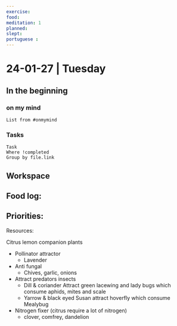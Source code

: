 ```yaml
---
exercise: 
food:
meditation: 1
planned:
slept:
portuguese : 
---
```


# 24-01-27 | Tuesday

## In the beginning

### on my mind
```dataview
List from #onmymind
```
### Tasks
```dataview
Task
Where !completed
Group by file.link
```


## Workspace


Food log:
- 

Priorities:
- 

Resources:

Citrus lemon companion plants
 * Pollinator attractor
	 * Lavender 
 * Anti fungal 
	 * Chives, garlic, onions
 * Attract predators insects
	 * Dill & coriander Attract green lacewing and lady bugs which consume aphids, mites and scale
	 * Yarrow & black eyed Susan attract hoverfly  which consume Mealybug 
* Nitrogen fixer (citrus require a lot of nitrogen)
	 * clover, comfrey, dandelion 